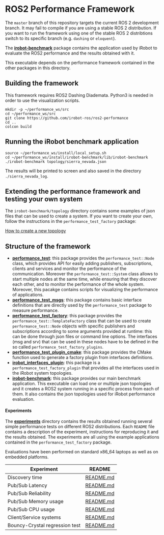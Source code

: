 # ROS2 Performance Framework

The `master` branch of this repository targets the current ROS 2 development branch.
It may fail to compile if you are using a stable ROS 2 distribution.
If you want to run the framework using one of the stable ROS 2 distribtions switch to its specific branch (e.g. `dashing` or `eloquent`).

The **[irobot-benchmark](irobot-benchmark)** package contains the application used by iRobot to evaluate the ROS2 performance and the results obtained with it.

This executable depends on the performance framework contained in the other packages in this directory.

## Building the framework

This framework requires ROS2 Dashing Diademata.
Python3 is needed in order to use the visualization scripts.

```
mkdir -p ~/performance_ws/src
cd ~/performance_ws/src
git clone https://github.com/irobot-ros/ros2-performance
cd ..
colcon build
```

## Running the iRobot benchmark application

```
source ~/performance_ws/install/local_setup.sh
cd ~/performance_ws/install/irobot-benchmark/lib/irobot-benchmark
./irobot-benchmark topology/sierra_nevada.json
```

The results will be printed to screen and also saved in the directory `./sierra_nevada_log`.


## Extending the performance framework and testing your own system

The `irobot-benchmark/topology` directory contains some examples of json files that can be used to create a system.
If you want to create your own, follow the instructions in the `performance_test_factory` package:

[How to create a new topology](performance_test_factory/create_new_topology.md)

## Structure of the framework

 - **[performance_test](performance_test)**: this package provides the `performance_test::Node` class, which provides API for easily adding publishers, subscriptions, clients and services and monitor the performance of the communication. Moreover the `performance_test::System` class allows to start multiple nodes at the same time, while ensuring that they discover each other, and to monitor the performance of the whole system.
 Moreover, this pacakge contains scripts for visualizing the performance of applications.
 - **[performance_test_msgs](performance_test_msgs)**: this package contains basic interface definitions that are directly used by the `performance_test` package to measure performance.
 - **[performance_test_factory](performance_test_factory)**: this package provides the `performance_test::TemplateFactory` class that can be used to create `performance_test::Node` objects with specific publishers and subscriptions according to some arguments provided at runtime: this can be done through json files or command line options. The interfaces (msg and srv) that can be used in these nodes have to be defined in the so called `performance_test_factory_plugins`.
 - **[performance_test_plugin_cmake](performance_test_plugin_cmake)**: this package provides the CMake function used to generate a factory plugin from interfaces definitions.
 - **[irobot_interfaces_plugin](irobot_interfaces_plugin)**: this package is a `performance_test_factory_plugin` that provides all the interfaces used in the iRobot system topologies.
 - **[irobot-benchmark](irobot-benchmark)**: this package provides our main benchmark application. This executable can load one or multiple json topologies and it creates a ROS2 system running in a specific process from each of them.
 It also contains the json topologies used for iRobot performance evaluation.


#### Experiments

 The **[experiments](experiments)** directory contains the results obtained running several simple performance tests on different ROS2 distributions.
Each `README` file contains a description of the experiment, instructions for reproducing it and the results obtained.
The experiments are all using the example applications contained in the `performance_test_factory` package.

Evaluations have been performed on standard x86_64 laptops as well as on embedded platforms.

| Experiment | README |
| ------------- | ------------- |
| Discovery time | [README.md](experiments/crystal/discovery_time) |
| Pub/Sub Latency | [README.md](experiments/crystal/pub_sub_latency) |
| Pub/Sub Reliability | [README.md](experiments/crystal/pub_sub_reliability) |
| Pub/Sub Memory usage | [README.md](experiments/crystal/pub_sub_memory) |
| Pub/Sub CPU usage | [README.md](experiments/crystal/pub_sub_cpu) |
| Client/Service systems | [README.md](experiments/crystal/client_service) |
| Bouncy-Crystal regression test | [README.md](experiments/crystal/regression) |
